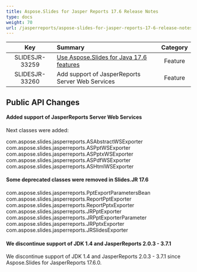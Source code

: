 ```yaml
---
title: Aspose.Slides for Jasper Reports 17.6 Release Notes
type: docs
weight: 70
url: /jasperreports/aspose-slides-for-jasper-reports-17-6-release-notes/
---
```


|**Key** |**Summary** |**Category** |
| :-: | :- | :-: |
|SLIDESJR-33259|[Use Aspose.Slides for Java 17.6 features](https://docs.aspose.com/display/slidesjava/Aspose.Slides+for+java+17.6+Release+Notes)|Feature|
|SLIDESJR-33260|Add support of JasperReports Server Web Services|Feature|
## **Public API Changes**

#### **Added support of JasperReports Server Web Services**
Next classes were added:

com.aspose.slides.jasperreports.ASAbstractWSExporter
com.aspose.slides.jasperreports.ASPptWSExporter
com.aspose.slides.jasperreports.ASPptxWSExporter
com.aspose.slides.jasperreports.ASPdfWSExporter
com.aspose.slides.jasperreports.ASHtmlWSExporter
#### **Some deprecated classes were removed in Slides.JR 17.6**
com.aspose.slides.jasperreports.PptExportParametersBean
com.aspose.slides.jasperreports.ReportPptExporter
com.aspose.slides.jasperreports.ReportPptxExporter
com.aspose.slides.jasperreports.JRPptExporter
com.aspose.slides.jasperreports.JRPptExporterParameter
com.aspose.slides.jasperreports.JRPptxExporter
com.aspose.slides.jasperreports.JRSlidesExporter
#### **We discontinue support of JDK 1.4 and JasperReports 2.0.3 - 3.7.1**
We discontinue support of JDK 1.4 and JasperReports 2.0.3 - 3.7.1 since Aspose.Slides for JasperReports 17.6.0.
